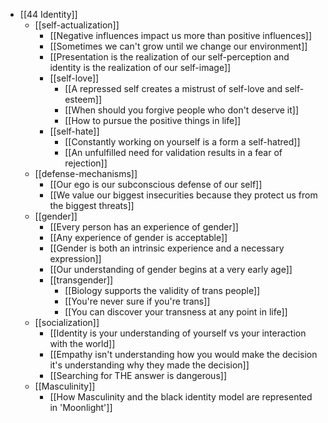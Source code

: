 - [[44 Identity]]
	- [[self-actualization]]
		- [[Negative influences impact us more than positive influences]]
		- [[Sometimes we can't grow until we change our environment]]
		- [[Presentation is the realization of our self-perception and identity is the realization of our self-image]]
		- [[self-love]]
			- [[A repressed self creates a mistrust of self-love and self-esteem]]
			- [[When should you forgive people who don't deserve it]]
			- [[How to pursue the positive things in life]]
		- [[self-hate]]
			- [[Constantly working on yourself is a form a self-hatred]]
			- [[An unfulfilled need for validation results in a fear of rejection]]
	- [[defense-mechanisms]]
		- [[Our ego is our subconscious defense of our self]]
		- [[We value our biggest insecurities because they protect us from the biggest threats]]
	- [[gender]]
		- [[Every person has an experience of gender]]
		- [[Any experience of gender is acceptable]]
		- [[Gender is both an intrinsic experience and a necessary expression]]
		- [[Our understanding of gender begins at a very early age]]
		- [[transgender]]
			- [[Biology supports the validity of trans people]]
			- [[You're never sure if you're trans]]
			- [[You can discover your transness at any point in life]]
	- [[socialization]]
		- [[Identity is your understanding of yourself vs your interaction with the world]]
		- [[Empathy isn't understanding how you would make the decision it's understanding why they made the decision]]
		- [[Searching for THE answer is dangerous]]
	- [[Masculinity]]
		- [[How Masculinity and the black identity model are represented in 'Moonlight']]